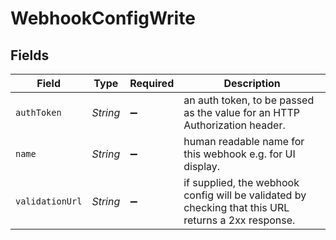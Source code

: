 # WebhookConfigWrite


## Fields

| Field                                                                                               | Type                                                                                                | Required                                                                                            | Description                                                                                         |
| --------------------------------------------------------------------------------------------------- | --------------------------------------------------------------------------------------------------- | --------------------------------------------------------------------------------------------------- | --------------------------------------------------------------------------------------------------- |
| `authToken`                                                                                         | *String*                                                                                            | :heavy_minus_sign:                                                                                  | an auth token, to be passed as the value for an HTTP Authorization header.                          |
| `name`                                                                                              | *String*                                                                                            | :heavy_minus_sign:                                                                                  | human readable name for this webhook e.g. for UI display.                                           |
| `validationUrl`                                                                                     | *String*                                                                                            | :heavy_minus_sign:                                                                                  | if supplied, the webhook config will be validated by checking that this URL returns a 2xx response. |